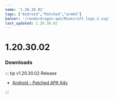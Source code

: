 ```yaml
---
name: '1.20.30.02'
tags: ["Android","Patched","arm64"]
banner: '/renderdragon-apk/Minecraft_logo_2.svg'
last_updated: 1.20.30.02
---
```


# 1.20.30.02

### Downloads

::: tip v1.20.30.02 Release

* [Android - Patched APK 64x](https://www.mediafire.com/file/61k2gzvdsdz6gip/1.20.30.02_arm64_v8a_patched.apk/file)

:::

